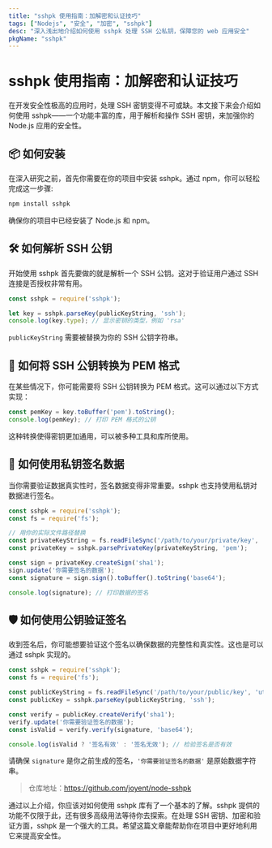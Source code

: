 ```yaml
---
title: "sshpk 使用指南：加解密和认证技巧"
tags: ["Nodejs", "安全", "加密", "sshpk"]
desc: "深入浅出地介绍如何使用 sshpk 处理 SSH 公私钥，保障您的 web 应用安全"
pkgName: "sshpk"
---
```


# sshpk 使用指南：加解密和认证技巧

在开发安全性极高的应用时，处理 SSH 密钥变得不可或缺。本文接下来会介绍如何使用 sshpk——一个功能丰富的库，用于解析和操作 SSH 密钥，来加强你的 Node.js 应用的安全性。

## 📦 如何安装

在深入研究之前，首先你需要在你的项目中安装 sshpk。通过 npm，你可以轻松完成这一步骤:

```bash
npm install sshpk
```

确保你的项目中已经安装了 Node.js 和 npm。

## 🛠 如何解析 SSH 公钥

开始使用 sshpk 首先要做的就是解析一个 SSH 公钥。这对于验证用户通过 SSH 连接是否授权非常有用。

```javascript
const sshpk = require('sshpk');

let key = sshpk.parseKey(publicKeyString, 'ssh');
console.log(key.type); // 显示密钥的类型，例如 'rsa'
```

`publicKeyString` 需要被替换为你的 SSH 公钥字符串。

## 🔐 如何将 SSH 公钥转换为 PEM 格式

在某些情况下，你可能需要将 SSH 公钥转换为 PEM 格式。这可以通过以下方式实现：

```javascript
const pemKey = key.toBuffer('pem').toString();
console.log(pemKey); // 打印 PEM 格式的公钥
```

这种转换使得密钥更加通用，可以被多种工具和库所使用。

## 🔑 如何使用私钥签名数据

当你需要验证数据真实性时，签名数据变得非常重要。sshpk 也支持使用私钥对数据进行签名。

```javascript
const sshpk = require('sshpk');
const fs = require('fs');

// 用你的实际文件路径替换
const privateKeyString = fs.readFileSync('/path/to/your/private/key', 'utf8');
const privateKey = sshpk.parsePrivateKey(privateKeyString, 'pem');

const sign = privateKey.createSign('sha1');
sign.update('你需要签名的数据');
const signature = sign.sign().toBuffer().toString('base64');

console.log(signature); // 打印数据的签名
```

## 🛡 如何使用公钥验证签名

收到签名后，你可能想要验证这个签名以确保数据的完整性和真实性。这也是可以通过 sshpk 实现的。

```javascript
const sshpk = require('sshpk');
const fs = require('fs');

const publicKeyString = fs.readFileSync('/path/to/your/public/key', 'utf8');
const publicKey = sshpk.parseKey(publicKeyString, 'ssh');

const verify = publicKey.createVerify('sha1');
verify.update('你需要验证签名的数据');
const isValid = verify.verify(signature, 'base64');

console.log(isValid ? '签名有效' : '签名无效'); // 检验签名是否有效
```

请确保 `signature` 是你之前生成的签名，`'你需要验证签名的数据'` 是原始数据字符串。

> 仓库地址：https://github.com/joyent/node-sshpk

通过以上介绍，你应该对如何使用 sshpk 库有了一个基本的了解。sshpk 提供的功能不仅限于此，还有很多高级用法等待你去探索。在处理 SSH 密钥、加密和验证方面，sshpk 是一个强大的工具。希望这篇文章能帮助你在项目中更好地利用它来提高安全性。